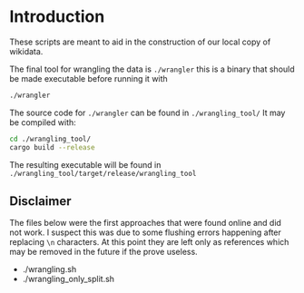 # Introduction

These scripts are meant to aid in the construction of our local copy of wikidata.

The final tool for wrangling the data is `./wrangler` this is a binary that should be made executable before running it with 

```sh
./wrangler
```

The source code for `./wrangler` can be found in `./wrangling_tool/`
It may be compiled with:

```sh
cd ./wrangling_tool/
cargo build --release
```

The resulting executable will be found in `./wrangling_tool/target/release/wrangling_tool`

## Disclaimer

The files below were the first approaches that were found online and did not work.
I suspect this was due to some flushing errors happening after replacing `\n` characters.
At this point they are left only as references which may be removed in the future if the prove useless.

- ./wrangling.sh
- ./wrangling_only_split.sh
